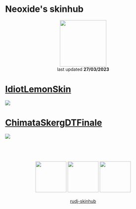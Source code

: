 # Neoxide's skinhub
<p align="center">
<a href="https://osu.ppy.sh/users/17907702">
  <img src="https://a.ppy.sh/17907702"  
       width="150"
       height="150"></a>
<br>
last updated <b>27/03/2023</b>
</p>

# [IdiotLemonSkin](https://github.com/rudj-skinhub/woal/raw/tyfh/player/neoxide/IdiotLemonSkin.osk)
[![](https://images2.imgbox.com/96/97/zpnIBUvm_o.png)](https://github.com/rudj-skinhub/woal/raw/tyfh/player/neoxide/IdiotLemonSkin.osk)

# [ChimataSkergDTFinale](https://github.com/rudj-skinhub/woal/raw/tyfh/player/neoxide/ChimataSkergDTFinale.osk)
[![](https://images2.imgbox.com/7b/3c/8V7nhMPP_o.png)](https://github.com/rudj-skinhub/woal/raw/tyfh/player/neoxide/ChimataSkergDTFinale.osk)

#
<p align="center">
  <br></br>
  <a href="https://www.twitch.tv/neoxide___">
  <img src="https://i.imgur.com/HM030lk.png" 
       width="100" 
       height="100"></a>
  <a href="https://www.youtube.com/channel/UCI2ESjzIPAWlfyjLoa6KBvQ">
  <img src="https://i.imgur.com/YWbDUUy.png"  
       width="100" 
       height="100"></a>
  <a href="https://twitter.com/LikesSoars">
  <img src="https://i.imgur.com/PUQ5uWf.png" 
       width="100" 
       height="100"></a>
  <br></br>
  <a href="README.md">rudj-skinhub</a>
 </p>
